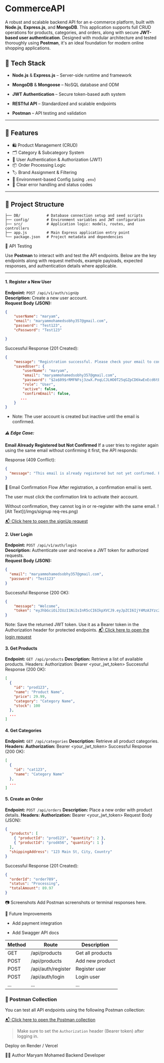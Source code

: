 # CommerceAPI 

A robust and scalable backend API for an e-commerce platform, built with **Node.js**, **Express.js**, and **MongoDB**. This application supports full CRUD operations for products, categories, and orders, along with secure **JWT-based user authentication**. Designed with modular architecture and tested thoroughly using **Postman**, it's an ideal foundation for modern online shopping applications.

## 🔧 Tech Stack

- **Node.js** & **Express.js** – Server-side runtime and framework

- **MongoDB** & **Mongoose** – NoSQL database and ODM

- **JWT Authentication** – Secure token-based auth system

- **RESTful API** – Standardized and scalable endpoints

- **Postman** – API testing and validation

---

## 🚀 Features

- 🛍️ Product Management (CRUD)
- 🗂️ Category & Subcategory System
- 🔐 User Authentication & Authorization (JWT)
- 📦 Order Processing Logic
- 🏷️ Brand Assignment & Filtering
- 📄 Environment-based Config (using `.env`)
- 💬 Clear error handling and status codes

---

## 📁 Project Structure

```
├── DB/            # Database connection setup and seed scripts
├── config/        # Environment variables and JWT configuration
├── src/           # Application logic: models, routes, and controllers
├── app.js         # Main Express application entry point
└── package.json   # Project metadata and dependencies
```




🧪 API Testing

Use **Postman** to interact with and test the API endpoints. Below are the key endpoints along with request methods, example payloads, expected responses, and authentication details where applicable.


---

#### 1. Register a New User  
**Endpoint:** `POST /api/v1/auth/signUp`  
**Description:** Create a new user account.  
**Request Body (JSON):**
```json
{
    "userName": "maryam",
    "email": "maryammohamedsobhy357@gmail.com",
    "password": "Test123",
    "cPassword": "Test123"

}
```

Successful Response (201 Created):
```json
{
    "message": "Registration successful. Please check your email to confirm your account.",
    "savedUser": {
        "userName": "maryam",
        "email": "maryammohamedsobhy357@gmail.com",
        "password": "$2a$09$rRMFNFsj3zwX.PoqLCJLHO0T25qGZpCD6kwExEcd6tBa8ES1Ozqy6",
        "role": "User",
        "active": false,
        "confirmEmail": false,
       ...
    }
}


```
- Note: The user account is created but inactive until the email is confirmed.

##### ⚠️ Edge Case:
**Email Already Registered but Not Confirmed**
If a user tries to register again using the same email without confirming it first, the API responds:

Response (409 Conflict):

```json
{
  "message": "This email is already registered but not yet confirmed. Please check your inbox to confirm your email."
}
```
🔗 Email Confirmation Flow
After registration, a confirmation email is sent.

The user must click the confirmation link to activate their account.

Without confirmation, they cannot log in or re-register with the same email.
![Alt Text](/imgs/signup req-res.png)

[📬 Click here to open the signUp request](https://www.postman.com/graduation-space-584306/commerceapi/request/5ugm73s/commerceapi?action=share&creator=21090382&ctx=documentation)


#### 2. User Login
**Endpoint:** `POST /api/v1/auth/login`  
**Description:** Authenticate user and receive a JWT token for authorized requests.   
**Request Body (JSON):**
```json
{ 
  "email": "maryammohamedsobhy357@gmail.com",
  "password": "Test123"
}
```
Successful Response (200 OK):

```json
{
    "message": "Welcome",
    "token": "eyJhbGciOiJIUzI1NiIsInR5cCI6IkpXVCJ9.eyJpZCI6IjY4MzA3Yzc2ZjIwMmJlMjE1NjI4NWYxNCIsImlzTG9nZ2VkSW4iOnRydWUsImlhdCI6MTc0ODAwOTg0NiwiZXhwIjoxNzQ4MTgyNjQ2fQ.8WpE8Z1MQWN9ArenhgzFQtfkfkPLr8mXbE_4G8LEqps"
}
```
Note: Save the returned JWT token. Use it as a Bearer token in the Authorization header for protected endpoints.
[📬 Click here to open the login request](https://www.postman.com/graduation-space-584306/commerceapi/request/ug5adby/commerceapi?action=share&creator=21090382&ctx=documentation)


#### 3. Get Products
**Endpoint:** `GET /api/products`
**Description:** Retrieve a list of available products.
Headers:
Authorization: Bearer <your_jwt_token>
Successful Response (200 OK):

```json
[
  {
    "id": "prod123",
    "name": "Product Name",
    "price": 29.99,
    "category": "Category Name",
    "stock": 100
  },
  ...
]
```

#### 4. Get Categories
**Endpoint:** `GET /api/categories`
**Description:** Retrieve all product categories.
**Headers:**
**Authorization:** Bearer <your_jwt_token>
Successful Response (200 OK):

```json
[
  {
    "id": "cat123",
    "name": "Category Name"
  },
  ...
]
```

#### 5. Create an Order
**Endpoint:** `POST /api/orders`
**Description:** Place a new order with product details.
**Headers:**
**Authorization:** Bearer <your_jwt_token>
Request Body (JSON):

```json
{
  "products": [
    { "productId": "prod123", "quantity": 2 },
    { "productId": "prod456", "quantity": 1 }
  ],
  "shippingAddress": "123 Main St, City, Country"
}
```
Successful Response (201 Created):

```json
{
  "orderId": "order789",
  "status": "Processing",
  "totalAmount": 89.97
}
```


📷 Screenshots
Add Postman screenshots or terminal responses here.

📌 Future Improvements
- Add payment integration

- Add Swagger API docs

| Method | Route              | Description      |
| ------ | ------------------ | ---------------- |
| GET    | /api/products      | Get all products |
| POST   | /api/products      | Add new product  |
| POST   | /api/auth/register | Register user    |
| POST   | /api/auth/login    | Login user       |
| ...    | ...                | ...              |




### 🔗 Postman Collection

You can test all API endpoints using the following Postman collection:

[📬 Click here to open the Postman collection](https://www.postman.com/graduation-space-584306/commerceapi/collection/v1gadmp/commerceapi?action=share&creator=21090382)

> Make sure to set the `Authorization` header (Bearer token) after logging in.

Deploy on Render / Vercel

👩‍💻 Author
Maryam Mohamed
Backend Developer

